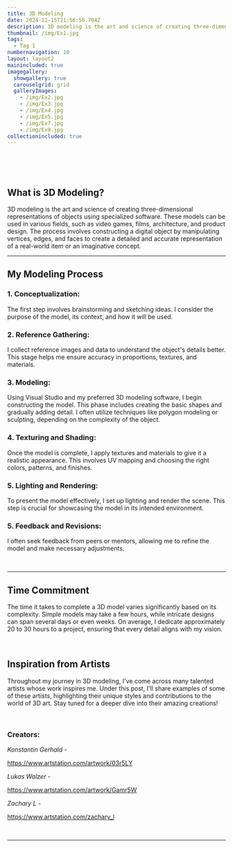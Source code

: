 ```yaml
---
title: 3D Modeling
date: 2024-11-15T21:56:56.704Z
description: 3D modeling is the art and science of creating three-dimensional representations of objects using specialized software.
thumbnail: /img/Ex1.jpg
tags:
  - Tag 1
numbernavigation: 10
layout: layout2
mainincluded: true
imagegallery:
  showgallery: true
  carouselgrid: grid
  galleryImages:
    - /img/Ex2.jpg
    - /img/Ex3.jpg
    - /img/Ex4.jpg
    - /img/Ex5.jpg
    - /img/Ex7.jpg
    - /img/Ex9.jpg
collectionincluded: true
---
```

<br>
<br>
<br>

## What is 3D Modeling?

3D modeling is the art and science of creating three-dimensional representations of objects using specialized software. These models can be used in various fields, such as video games, films, architecture, and product design. The process involves constructing a digital object by manipulating vertices, edges, and faces to create a detailed and accurate representation of a real-world item or an imaginative concept.

---

<div class="modeling-process">

## My Modeling Process

### 1. Conceptualization: 
The first step involves brainstorming and sketching ideas. I consider the purpose of the model, its context, and how it will be used.

### 2. Reference Gathering: 
I collect reference images and data to understand the object's details better. This stage helps me ensure accuracy in proportions, textures, and materials.

### 3. Modeling: 
Using Visual Studio and my preferred 3D modeling software, I begin constructing the model. This phase includes creating the basic shapes and gradually adding detail. I often utilize techniques like polygon modeling or sculpting, depending on the complexity of the object.

### 4. Texturing and Shading: 
Once the model is complete, I apply textures and materials to give it a realistic appearance. This involves UV mapping and choosing the right colors, patterns, and finishes.

### 5. Lighting and Rendering: 
To present the model effectively, I set up lighting and render the scene. This step is crucial for showcasing the model in its intended environment.

### 5. Feedback and Revisions: 
I often seek feedback from peers or mentors, allowing me to refine the model and make necessary adjustments.

<br>

</div>


---

## Time Commitment

The time it takes to complete a 3D model varies significantly based on its complexity. Simple models may take a few hours, while intricate designs can span several days or even weeks. On average, I dedicate approximately 20 to 30 hours to a project, ensuring that every detail aligns with my vision.

<br>

## Inspiration from Artists

Throughout my journey in 3D modeling, I've come across many talented artists whose work inspires me. Under this post, I'll share examples of some of these artists, highlighting their unique styles and contributions to the world of 3D art. Stay tuned for a deeper dive into their amazing creations!

<br>

### Creators: 

_Konstantin Gerhald_ - <br>

<span style="color: #155e75;">https://www.artstation.com/artwork/03r5LY
<br>

_Lukas Walzer_ -<br>

<span style="color: #155e75;">https://www.artstation.com/artwork/Gamr5W
<br>

_Zachary L_ -<br>

<span style="color: #155e75;">https://www.artstation.com/zachary_l
<br>


<br>

---
